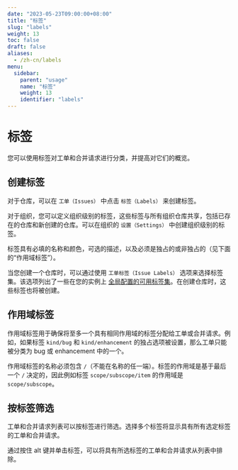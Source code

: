 ```yaml
---
date: "2023-05-23T09:00:00+08:00"
title: "标签"
slug: "labels"
weight: 13
toc: false
draft: false
aliases:
  - /zh-cn/labels
menu:
  sidebar:
    parent: "usage"
    name: "标签"
    weight: 13
    identifier: "labels"
---
```


# 标签

您可以使用标签对工单和合并请求进行分类，并提高对它们的概览。

## 创建标签

对于仓库，可以在 `工单（Issues）` 中点击 `标签（Labels）` 来创建标签。

对于组织，您可以定义组织级别的标签，这些标签与所有组织仓库共享，包括已存在的仓库和新创建的仓库。可以在组织的 `设置（Settings）` 中创建组织级别的标签。

标签具有必填的名称和颜色，可选的描述，以及必须是独占的或非独占的（见下面的“作用域标签”）。

当您创建一个仓库时，可以通过使用 `工单标签（Issue Labels）` 选项来选择标签集。该选项列出了一些在您的实例上 [全局配置的可用标签集](../customizing-gitea/#labels)。在创建仓库时，这些标签也将被创建。

## 作用域标签

作用域标签用于确保将至多一个具有相同作用域的标签分配给工单或合并请求。例如，如果标签 `kind/bug` 和 `kind/enhancement` 的独占选项被设置，那么工单只能被分类为 bug 或 enhancement 中的一个。

作用域标签的名称必须包含 `/`（不能在名称的任一端）。标签的作用域是基于最后一个 `/` 决定的，因此例如标签 `scope/subscope/item` 的作用域是 `scope/subscope`。

## 按标签筛选

工单和合并请求列表可以按标签进行筛选。选择多个标签将显示具有所有选定标签的工单和合并请求。

通过按住 alt 键并单击标签，可以将具有所选标签的工单和合并请求从列表中排除。
